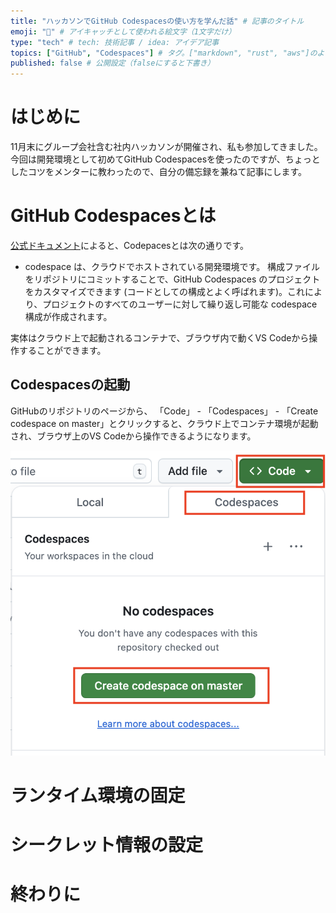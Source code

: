 ```yaml
---
title: "ハッカソンでGitHub Codespacesの使い方を学んだ話" # 記事のタイトル
emoji: "🐙" # アイキャッチとして使われる絵文字（1文字だけ）
type: "tech" # tech: 技術記事 / idea: アイデア記事
topics: ["GitHub", "Codespaces"] # タグ。["markdown", "rust", "aws"]のように指定する
published: false # 公開設定（falseにすると下書き）
---
```


# はじめに

11月末にグループ会社含む社内ハッカソンが開催され、私も参加してきました。
今回は開発環境として初めてGitHub Codespacesを使ったのですが、ちょっとしたコツをメンターに教わったので、自分の備忘録を兼ねて記事にします。

# GitHub Codespacesとは

[公式ドキュメント](https://docs.github.com/ja/codespaces/overview)によると、Codepacesとは次の通りです。

- codespace は、クラウドでホストされている開発環境です。 構成ファイルをリポジトリにコミットすることで、GitHub Codespaces のプロジェクトをカスタマイズできます (コードとしての構成とよく呼ばれます)。これにより、プロジェクトのすべてのユーザーに対して繰り返し可能な codespace 構成が作成されます。

実体はクラウド上で起動されるコンテナで、ブラウザ内で動くVS Codeから操作することができます。

## Codespacesの起動

GitHubのリポジトリのページから、 「Code」 - 「Codespaces」 - 「Create codespace on master」とクリックすると、クラウド上でコンテナ環境が起動され、ブラウザ上のVS Codeから操作できるようになります。

![start-codespace](/images/start_new_codespace.png)

# ランタイム環境の固定


# シークレット情報の設定


# 終わりに

